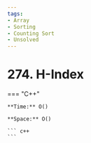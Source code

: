 ```yaml
---
tags:
- Array
- Sorting
- Counting Sort
- Unsolved
---
```



# 274. H-Index

=== "C++"

    **Time:** O()

    **Space:** O()

    ``` c++
    ```